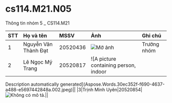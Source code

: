 # cs114.M21.N05
Thông tin nhóm 5 \_ CS114.M21

|**STT**|**Họ và tên**|**MSSV**|**Ảnh**|**Ghi chú**|
| :- | :- | :- | :- | :- |
|1|Nguyễn Văn Thành Đạt|20520436|![Mở ảnh](Aspose.Words.30ec352f-f690-4637-a488-e5697442848a.001.jpeg)|Trưởng nhóm|
|2|Lê Ngọc Mỹ Trang|20520817|![A picture containing person, indoor

Description automatically generated](Aspose.Words.30ec352f-f690-4637-a488-e5697442848a.002.jpeg)||
|3|Trịnh Minh Uyên|20520854|![Không có mô tả.](Aspose.Words.30ec352f-f690-4637-a488-e5697442848a.003.jpeg)||

